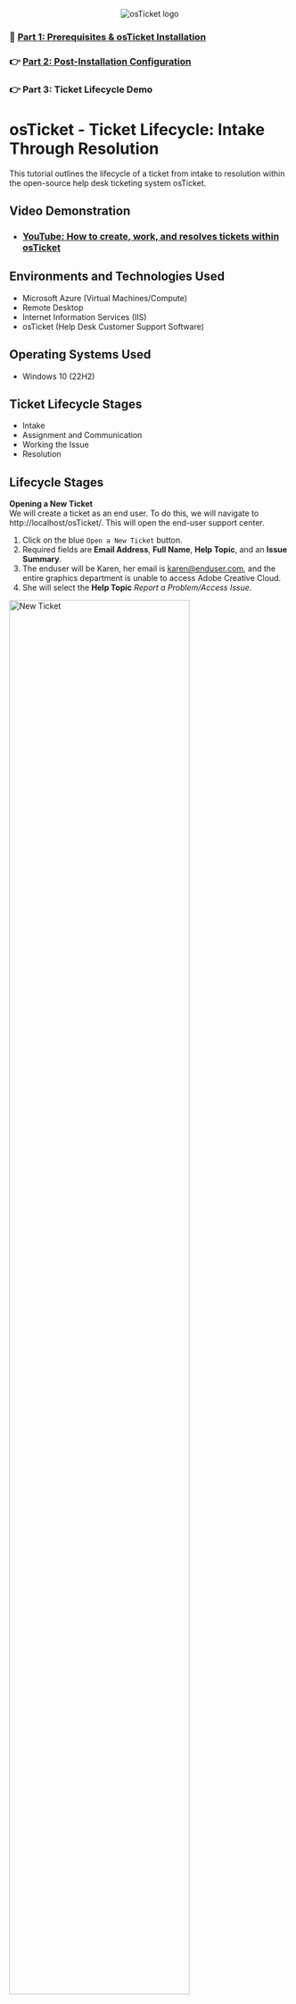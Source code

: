 <p align="center">
<img src="https://i.imgur.com/Clzj7Xs.png" alt="osTicket logo"/>
</p>

### 📍 [Part 1: Prerequisites & osTicket Installation](https://github.com/derickayala25/osticket-prereqs)
### 👉 [Part 2: Post-Installation Configuration](https://github.com/derickayala25/post-install-config)
### 👉 Part 3: Ticket Lifecycle Demo

</div>





<h1>osTicket - Ticket Lifecycle: Intake Through Resolution</h1>
This tutorial outlines the lifecycle of a ticket from intake to resolution within the open-source help desk ticketing system osTicket.<br />


<h2>Video Demonstration</h2>

- ### [YouTube: How to create, work, and resolves tickets within osTicket](https://www.youtube.com)

<h2>Environments and Technologies Used</h2>

- Microsoft Azure (Virtual Machines/Compute)
- Remote Desktop
- Internet Information Services (IIS)
- osTicket (Help Desk Customer Support Software)

<h2>Operating Systems Used </h2>

- Windows 10</b> (22H2)

<h2>Ticket Lifecycle Stages</h2>

- Intake
- Assignment and Communication
- Working the Issue
- Resolution

<h2>Lifecycle Stages</h2>

<b>Opening a New Ticket</b></br>
We will create a ticket as an end user. To do this, we will navigate to http://localhost/osTicket/. This will open the end-user support center.

1. Click on the blue `Open a New Ticket` button.
2. Required fields are <b>Email Address</b>, <b>Full Name</b>, <b>Help Topic</b>, and an <b>Issue Summary</b>.
3. The enduser will be Karen, her email is karen@enduser.com, and the entire graphics department is unable to access Adobe Creative Cloud.
4. She will select the <b>Help Topic</b> <em>Report a Problem/Access Issue</em>.

<p>
<img src="https://github.com/user-attachments/assets/83e89bae-71ef-47e8-9bbb-735668d9a912" height="80%" width="80%" alt="New Ticket"/>
</p>

5. Once the information has been entered Karen will click the `Create Ticket` button and will receive a confirmation message.

<p>
<img src="https://github.com/user-attachments/assets/9ea1afb4-7b18-417c-8afc-1e6a53aee7a2" height="80%" width="80%" alt="New Ticket"/>
</p>


<p align="center">
  <a href="https://github.com/drewmarsh/osTicket-ticket-lifecycle-demo">
    <img src="/images/osticket-banner.png" width="598" alt="Banner">
  </a>
</p>

<div align="center">

### 👉 [Part 1: Prerequisites & osTicket Installation](https://github.com/drewmarsh/osTicket-installation)
### 👉 [Part 2: Post-Installation Configuration](https://github.com/drewmarsh/osTicket-post-install-configuration)
### 📍 Part 3: Ticket Lifecycle Demo

</div>

# 🧠 Technologies Used
- osTicket (Help Desk Ticketing System)
- Microsoft Azure (Cloud Computing)
- Remote Desktop
- Windows 10 Professional x64 22H2

# 📝 Ticket Lifecycle Stages
- Intake
- Assignment & Communication
- Working the Issue
- Resolution

# ♻️ Ticket Lifecycle Examples: From Intake to Resolution

### 📩 Intake
1. Navigate to `localhost/osTicket/index.php` and click the blue `Open a New Ticket` button.

<img src="/images/open-new-ticket.png" alt="Open New Ticket">

2. Proceed to fill out the following fields with the relevant ticket information:
    - **Email Address**: The email address of whoever is submitting the ticket
    - **Full Name**: The full name of whoever is submitting the ticket
    - **Help Topic**: Click on the drop-down menu and select the issue that best fits with the issue in which the ticket is regarding
    - **Issue Summary** In the first field, enter a brief title for the issue and then proceed to the second field where a more detailed description is optional but recommended

In the end-user-created ticket example below, `Jane Doe` (best reached at `jane.doe1999@gmail.com` or `999-999-9999`) is submitting a ticket regarding her trouble to access online mobile banking.

<img src="/images/end-user-ticket.png" alt="End User Ticket">

### 💬 Assignment & Communication
1. Navigate to `localhost/osTicket/scp/login.php` and enter the credentials for the administrator that will assign an Agent to work on the ticket created during Intake.

<img src="/images/admin-credentials.jpg" alt="Admin Credentials">

2. Navigate to `Tickets` > ` Open` and then open the ticket by clicking the ticket number under the **Ticket** column.

<img src="/images/open_ticket_as_admin.png" alt="Open Ticket as Admin">

3. From here, set the **Priority**, **Assign Department**, **Assigned To**, and the **SLA Plan** values for this ticket.

In the example below, the admin first clicks on the greyed out `— Unassigned —` text that's located to the right of **Assigned To**. Then, the admin designates `Luke Skywalker` as the **Assignee**.

<img src="/images/assign-agent-to-ticket.png" alt="Assign Agent to Ticket">

After the agent has been assigned to this particular ticket, the admin sets the **Priority** to `High`, the **Department** to `Support`, and the **SLA Plan** to `SEV-A`.

<img src="/images/filled-ticket-info.png" alt="Filled Ticket Info">

4. Within the ticket tab, you can see the thread of any updates to the ticket and submit updates upon assignment. Once finished, click the orange `Post Reply` button and the ticket gets assigned to the appropriate department and your customer gets notified of this change.

<img src="/images/ticket-timeline.png" alt="Ticket Timeline">

### 🛠️ Working the Issue
1. Navigate to `localhost/osTicket/scp/login.php` and enter the credentials for the Agent that has been assigned to work on the ticket created during Intake.

<img src="/images/agent-credentials.png" alt="Agent Credentials">

2. Once logged in, the Tickets window shows. It will show the ticket number, the last time it was updated, the subject, who submitted the ticket, priority level, and who it is assigned to. The Agent must click on the ticket number to open it so that they can begin working through the problem.

<img src="/images/tickets-window.png" alt="Tickets Window">

3. Once the ticket is opened, you can review all ticket items and the history of the ticket items. This includes who submitted the ticket, who assigned the ticket, and any other ticket activity. The bottom section is where you can leave a reply for the user who submitted the ticket and an internal note to notify management if the ticket has been resolved.

<img src="/images/opened-ticket.png" alt="Opened Ticket">

4. Once the Agent (Luke Skywalker) has reviewed all of the ticket details and identified a solution to the problem, the Agent can then use the **Post Reply** section to write a note to the user (Jane Doe) explaining everything, including the solution, in a professional manner.

<img src="/images/agent-works-the-issue.png" alt="Agent Works the Issue">

### ❤️‍🩹 Resolution

1. Before the user presses the orange `Post Reply` button to send the message to the user, it is important to navigate to the **Ticket Status** drop-down menu and change the value from `Open (current)` to `Closed`.

<img src="/images/close-the-ticket.png" alt="Close the Ticket">

2. Then, osTicket will take the Agent back to the Tickets tab. The Agent will then see a confirmation that the reply was posted successfully. As pictured below, ticket `#325542` by Jane Doe is no longer showing in the **Open** tickets section. Additionally, there is a visual confirmation banner at the top that says `Ticket #325542: Reply posted successfully`.

<img src="/images/ticket-closed-confirmation.png" alt="Ticket Closed Confirmation">

3. To view tickets that have been closed, Agents can navigate to `Tickets` > `Closed` > and then click the appropriate time frame that this ticket is from. From here, the Agent should see closed ticket in question.

<img src="/images/viewing-closed-ticket.png" alt="Viewing Closed Ticket">

<br><div align="center">

### 👉 [Part 1: Prerequisites & osTicket Installation](https://github.com/drewmarsh/osTicket-installation)
### 👉 [Part 2: Post-Installation Configuration](https://github.com/drewmarsh/osTicket-post-install-configuration)
### 📍 Part 3: Ticket Lifecycle Demo

</div>

